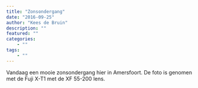 ```yaml
---
title: "Zonsondergang"
date: "2016-09-25"
author: "Kees de Bruin"
description: ""
featured: ""
categories:
    - ""
tags:
    - ""
---
```


Vandaag een mooie zonsondergang hier in Amersfoort. De foto is genomen met de Fuji X-T1 met de XF 55-200 lens.
